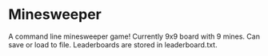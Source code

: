Minesweeper
============
A command line minesweeper game!
Currently 9x9 board with 9 mines.
Can save or load to file.  Leaderboards are stored in leaderboard.txt.